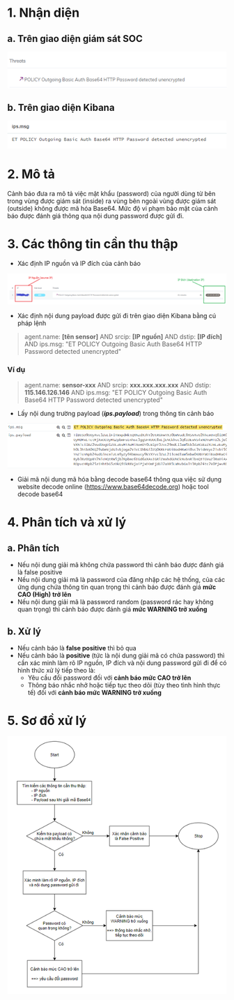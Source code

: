 # 1. Nhận diện
## a. Trên giao diện giám sát SOC

![](/Picture/SOC_PIC001/1.png)

## b.	Trên giao diện Kibana

![](/Picture/SOC_PIC001/2.png)

# 2. Mô tả
Cảnh báo đưa ra mô tả việc mật khẩu (password) của người dùng từ bên trong vùng được giám sát (inside) ra vùng bên ngoài vùng được giám sát (outside) không được mã hóa Base64. Mức độ vi phạm bảo mật của cảnh báo được đánh giá thông qua nội dung password được gửi đi.

# 3. Các thông tin cần thu thập
* Xác định IP nguồn và IP đích của cảnh báo

![](/Picture/SOC_PIC001/3.1.png)

* Xác định nội dung payload được gửi đi trên giao diện Kibana bằng cú pháp lệnh
> agent.name: **[tên sensor]** AND srcip: **[IP nguồn]** AND dstip: **[IP đích]** AND ips.msg: "ET POLICY Outgoing Basic Auth Base64 HTTP Password detected unencrypted"

### Ví dụ
> agent.name: **sensor-xxx** AND srcip: **xxx.xxx.xxx.xxx** AND dstip: **115.146.126.146** AND ips.msg: "ET POLICY Outgoing Basic Auth Base64 HTTP Password detected unencrypted"

* Lấy nội dung trường payload (_**ips.payload**_) trong thông tin cảnh báo

![](/Picture/SOC_PIC001/4.png)

* Giải mã nội dung mã hóa bằng decode base64 thông qua việc sử dụng website decode online (https://www.base64decode.org) hoặc tool decode base64

# 4. Phân tích và xử lý
## a. Phân tích
* Nếu nội dung giải mã không chứa password thì cảnh báo được đánh giá là false positive
* Nếu nội dung giải mã là password của đăng nhập các hệ thống, của các ứng dụng chứa thông tin quan trọng thì cảnh báo được đánh giá **mức CAO (High) trở lên**
* Nếu nội dung giải mã là password random (password rác hay không quan trọng) thì cảnh báo được đánh giá **mức WARNING trở xuống**

## b. Xử lý
* Nếu cảnh báo là **false positive** thì bỏ qua
* Nếu cảnh báo là **positive** (tức là nội dung giải mã có chứa password) thì cần xác minh làm rõ IP nguồn, IP đích và nội dung password gửi đi để có hình thức xử lý tiếp theo là:
    * Yêu cầu đổi password đối với **cảnh báo mức CAO trở lên**
    * Thông báo nhắc nhở hoặc tiếp tục theo dõi (tùy theo tình hình thực tế) đối với **cảnh báo mức WARNING trở xuống**

# 5. Sơ đồ xử lý

![](/Picture/SOC_PIC001/5.png)
